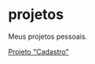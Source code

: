 # projetos
 Meus projetos pessoais.

<link rel="stylesheet" href="style.css">

<a href="https://vanttine.github.io/projetos/Cadastro/?name=&lastename=&email=&number=&cpf=" id="ml">Projeto "Cadastro"</a>